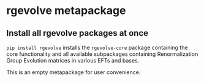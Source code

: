# rgevolve metapackage

## Install all rgevolve packages at once

`pip install rgevolve` installs the `rgevolve-core` package containing the core functionality and all available subpackages containing Renormalization Group Evolution matrices in various EFTs and bases.

This is an empty metapackage for user convenience.

